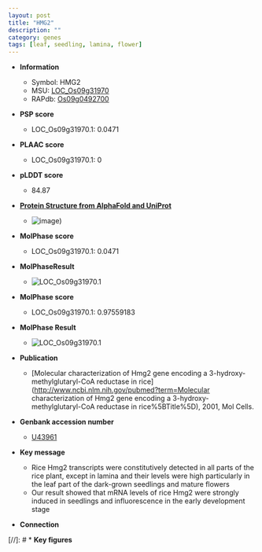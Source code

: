 ```yaml
---
layout: post
title: "HMG2"
description: ""
category: genes
tags: [leaf, seedling, lamina, flower]
---
```


* **Information**  
    + Symbol: HMG2  
    + MSU: [LOC_Os09g31970](http://rice.plantbiology.msu.edu/cgi-bin/ORF_infopage.cgi?orf=LOC_Os09g31970)  
    + RAPdb: [Os09g0492700](http://rapdb.dna.affrc.go.jp/viewer/gbrowse_details/irgsp1?name=Os09g0492700)  

* **PSP score**  
    + LOC_Os09g31970.1: 0.0471 

* **PLAAC score**  
    + LOC_Os09g31970.1: 0 

* **pLDDT score**
    + 84.87

* **[Protein Structure from AlphaFold and UniProt](https://www.uniprot.org/uniprotkb/Q0J0M8/entry#structure)**
    + ![image](https://ricepsp.github.io/images/Q0/AF-Q0J0M8-F1.png))

* **MolPhase score**
    + LOC_Os09g31970.1: 0.0471

* **MolPhaseResult**
    + ![LOC_Os09g31970.1](https://ricepsp.github.io/pictures/LOC_Os09g/LOC_Os09g31970.1.png)

* **MolPhase score**
    + LOC_Os09g31970.1: 0.97559183

* **MolPhase Result**
    + ![LOC_Os09g31970.1](https://304243504.github.io/Pictures/LOC_Os09g/LOC_Os09g31970.1.png)

* **Publication**  
    + [Molecular characterization of Hmg2 gene encoding a 3-hydroxy-methylglutaryl-CoA reductase in rice](http://www.ncbi.nlm.nih.gov/pubmed?term=Molecular characterization of Hmg2 gene encoding a 3-hydroxy-methylglutaryl-CoA reductase in rice%5BTitle%5D), 2001, Mol Cells.

* **Genbank accession number**  
    + [U43961](http://www.ncbi.nlm.nih.gov/nuccore/U43961)

* **Key message**  
    + Rice Hmg2 transcripts were constitutively detected in all parts of the rice plant, except in lamina and their levels were high particularly in the leaf part of the dark-grown seedlings and mature flowers
    + Our result showed that mRNA levels of rice Hmg2 were strongly induced in seedlings and influorescence in the early development stage

* **Connection**  

[//]: # * **Key figures**  



